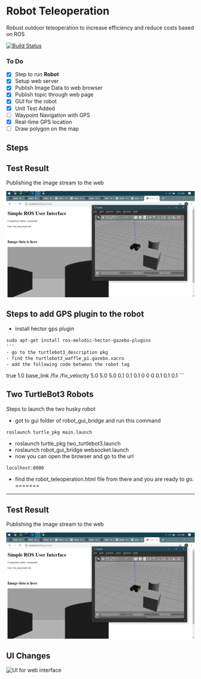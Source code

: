 # Robot Teleoperation

Robust outdoor teleoperation to increase efficiency and reduce costs based on ROS

[![Build Status](https://travis-ci.org/sachinkum0009/robot-teleoperation.svg?branch=master)](https://travis-ci.org/sachinkum0009/robot-teleoperation)

### To Do
- [x] Step to run <b>Robot</b>
- [x] Setup web server
- [x] Publish Image Data to web browser
- [x] Publish topic through web page
- [x] GUI for the robot
- [x] Unit Test Added
- [ ] Waypoint Navigation with GPS
- [x] Real-time GPS location
- [ ] Draw polygon on the map 

## Steps

## Test Result 
Publishing the image stream to the web

![Test Results](./assets/test01.png "Test Results")


## Steps to add GPS plugin to the robot
- install hector gps plugin
```
sudo apt-get install ros-melodic-hector-gazebo-plugins
'''
- go to the turtlebot3_description pkg 
- find the turtlebot3_waffle_pi.gazebo.xacro
- add the following code between the robot tag
```
<gazebo>
    <plugin name="gps_controller" filename="libhector_gazebo_ros_gps.so">
      <alwayson>true</alwayson>
      <updaterate>1.0</updaterate>
      <bodyname>base_link</bodyname>
      <topicname>/fix</topicname>
      <velocitytopicname>/fix_velocity</velocitytopicname>
      <drift>5.0 5.0 5.0</drift>
      <gaussiannoise>0.1 0.1 0.1</gaussiannoise>
      <velocitydrift>0 0 0</velocitydrift>
      <velocitygaussiannoise>0.1 0.1 0.1</velocitygaussiannoise>
  </plugin>
  </gazebo>
```

## Two TurtleBot3 Robots
Steps to launch the two husky robot
- got to gui folder of robot_gui_bridge and run this command
```
roslaunch turtle_pkg main.launch
```
- roslaunch turtle_pkg two_turtlebot3.launch
- roslaunch robot_gui_bridge websocket.launch
- now you can open the browser and go to the url
```
localhost:8000
```
- find the robot_teleoperation.html file from there and you are ready to go.
=======

<hr>

## Test Result 
Publishing the image stream to the web

![Test Results](./assets/test01.png "Test Results")


## UI Changes
![UI for web interface](./assets/test02.png "UI for web interface")
